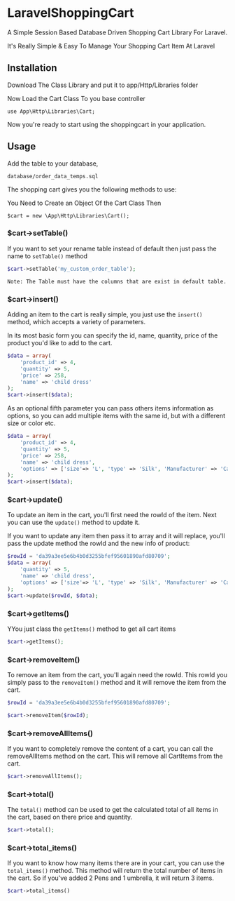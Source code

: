 # LaravelShoppingCart
A Simple Session Based Database Driven Shopping Cart Library For Laravel.
 
It's Really Simple & Easy To Manage Your Shopping Cart Item At Laravel

## Installation

Download The Class Library and put it to app/Http/Libraries folder

Now Load the Cart Class To you base controller
	
	use App\Http\Libraries\Cart;
	
Now you're ready to start using the shoppingcart in your application.

## Usage

Add the table to your database,
	
	database/order_data_temps.sql
	
The shopping cart gives you the following methods to use:

You Need to Create an Object Of the Cart Class Then

	$cart = new \App\Http\Libraries\Cart();
	
### $cart->setTable()	

If you want to set your rename table instead of default then just pass the name to `setTable()` method

```php 
$cart->setTable('my_custom_order_table');
```
	Note: The Table must have the columns that are exist in default table.
	
### $cart->insert()

Adding an item to the cart is really simple, you just use the `insert()` method, which accepts a variety of parameters.

In its most basic form you can specify the id, name, quantity, price of the product you'd like to add to the cart.

```php
$data = array(
	'product_id' => 4,
	'quantity' => 5,
	'price' => 258,
	'name' => 'child dress'
);  
$cart->insert($data);
```

As an optional fifth parameter you can pass others items information as options, so you can add multiple items with the same id, but with a different size or color etc.

```php
$data = array(
	'product_id' => 4,
	'quantity' => 5,
	'price' => 258,
	'name' => 'child dress',
	'options' => ['size'=> 'L', 'type' => 'Silk', 'Manufacturer' => 'Cat\'s Eye']
);  
$cart->insert($data);
```


### $cart->update()

To update an item in the cart, you'll first need the rowId of the item.
Next you can use the `update()` method to update it.

If you want to update any item then pass it to array and it will replace, you'll pass the update method the rowId and the new info of product:

```php
$rowId = 'da39a3ee5e6b4b0d3255bfef95601890afd80709';
$data = array(	
	'quantity' => 5,	
	'name' => 'child dress',
	'options' => ['size'=> 'L', 'type' => 'Silk', 'Manufacturer' => 'Cat\'s Eye']	
);  
$cart->update($rowId, $data);
```


### $cart->getItems()

YYou just class the `getItems()` method to get all cart items

```php
$cart->getItems();
```


### $cart->removeItem()

To remove an item from the cart, you'll again need the rowId. This rowId you simply pass to the `removeItem()` method and it will remove the item from the cart.

```php
$rowId = 'da39a3ee5e6b4b0d3255bfef95601890afd80709';

$cart->removeItem($rowId);
```

### $cart->removeAllItems()

If you want to completely remove the content of a cart, you can call the removeAllItems method on the cart. This will remove all CartItems from the cart.

```php
$cart->removeAllItems();
```

### $cart->total()

The `total()` method can be used to get the calculated total of all items in the cart, based on there price and quantity.

```php
$cart->total();
```

### $cart->total_items()

If you want to know how many items there are in your cart, you can use the `total_items()` method. This method will return the total number of items in the cart. So if you've added 2 Pens and 1 umbrella, it will return 3 items.

```php
$cart->total_items()
```
